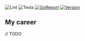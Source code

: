 ![Lint](https://img.shields.io/github/workflow/status/ephelsa/my-career-api/Golang%20Lint?label=Golanci%20Lint&style=for-the-badge&color=yellow)
![Tests](https://img.shields.io/github/workflow/status/ephelsa/my-career-api/Go%20Tests?label=Tests&&style=for-the-badge)
[![GoReport](https://goreportcard.com/badge/github.com/ephelsa/my-career-api?style=for-the-badge)](https://goreportcard.com/report/github.com/ephelsa/my-career-api)
[![Version](https://img.shields.io/github/v/tag/ephelsa/my-career-api.svg?sort=semver&label=Release&style=for-the-badge&color=blue&logo=go)](https://github.com/ephelsa/my-career-api/releases)

## My career

// TODO